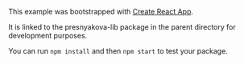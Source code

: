 This example was bootstrapped with [Create React App](https://github.com/facebook/create-react-app).

It is linked to the presnyakova-lib package in the parent directory for development purposes.

You can run `npm install` and then `npm start` to test your package.
